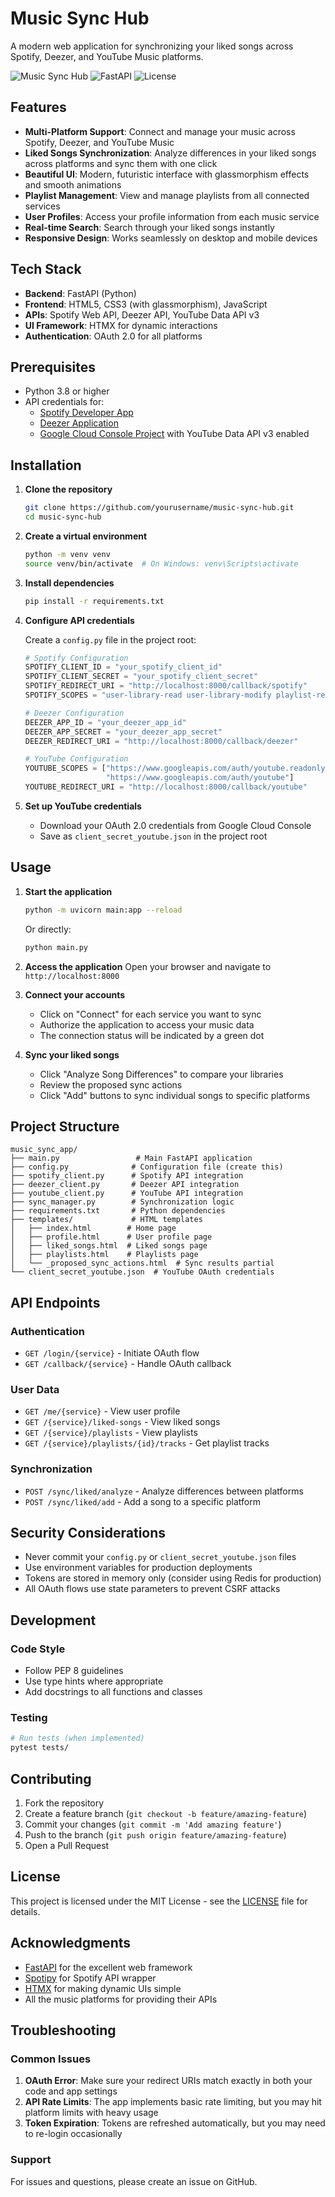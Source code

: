 # Music Sync Hub

A modern web application for synchronizing your liked songs across Spotify, Deezer, and YouTube Music platforms.

![Music Sync Hub](https://img.shields.io/badge/Python-3.8+-blue.svg)
![FastAPI](https://img.shields.io/badge/FastAPI-0.68+-green.svg)
![License](https://img.shields.io/badge/License-MIT-yellow.svg)

## Features

- **Multi-Platform Support**: Connect and manage your music across Spotify, Deezer, and YouTube Music
- **Liked Songs Synchronization**: Analyze differences in your liked songs across platforms and sync them with one click
- **Beautiful UI**: Modern, futuristic interface with glassmorphism effects and smooth animations
- **Playlist Management**: View and manage playlists from all connected services
- **User Profiles**: Access your profile information from each music service
- **Real-time Search**: Search through your liked songs instantly
- **Responsive Design**: Works seamlessly on desktop and mobile devices

## Tech Stack

- **Backend**: FastAPI (Python)
- **Frontend**: HTML5, CSS3 (with glassmorphism), JavaScript
- **APIs**: Spotify Web API, Deezer API, YouTube Data API v3
- **UI Framework**: HTMX for dynamic interactions
- **Authentication**: OAuth 2.0 for all platforms

## Prerequisites

- Python 3.8 or higher
- API credentials for:
  - [Spotify Developer App](https://developer.spotify.com/dashboard)
  - [Deezer Application](https://developers.deezer.com/myapps)
  - [Google Cloud Console Project](https://console.cloud.google.com/) with YouTube Data API v3 enabled

## Installation

1. **Clone the repository**
   ```bash
   git clone https://github.com/yourusername/music-sync-hub.git
   cd music-sync-hub
   ```

2. **Create a virtual environment**
   ```bash
   python -m venv venv
   source venv/bin/activate  # On Windows: venv\Scripts\activate
   ```

3. **Install dependencies**
   ```bash
   pip install -r requirements.txt
   ```

4. **Configure API credentials**

   Create a `config.py` file in the project root:
   ```python
   # Spotify Configuration
   SPOTIFY_CLIENT_ID = "your_spotify_client_id"
   SPOTIFY_CLIENT_SECRET = "your_spotify_client_secret"
   SPOTIFY_REDIRECT_URI = "http://localhost:8000/callback/spotify"
   SPOTIFY_SCOPES = "user-library-read user-library-modify playlist-read-private user-read-private user-read-email"

   # Deezer Configuration
   DEEZER_APP_ID = "your_deezer_app_id"
   DEEZER_APP_SECRET = "your_deezer_app_secret"
   DEEZER_REDIRECT_URI = "http://localhost:8000/callback/deezer"

   # YouTube Configuration
   YOUTUBE_SCOPES = ["https://www.googleapis.com/auth/youtube.readonly", 
                     "https://www.googleapis.com/auth/youtube"]
   YOUTUBE_REDIRECT_URI = "http://localhost:8000/callback/youtube"
   ```

5. **Set up YouTube credentials**
   - Download your OAuth 2.0 credentials from Google Cloud Console
   - Save as `client_secret_youtube.json` in the project root

## Usage

1. **Start the application**
   ```bash
   python -m uvicorn main:app --reload
   ```
   Or directly:
   ```bash
   python main.py
   ```

2. **Access the application**
   Open your browser and navigate to `http://localhost:8000`

3. **Connect your accounts**
   - Click on "Connect" for each service you want to sync
   - Authorize the application to access your music data
   - The connection status will be indicated by a green dot

4. **Sync your liked songs**
   - Click "Analyze Song Differences" to compare your libraries
   - Review the proposed sync actions
   - Click "Add" buttons to sync individual songs to specific platforms

## Project Structure

```
music_sync_app/
├── main.py                 # Main FastAPI application
├── config.py              # Configuration file (create this)
├── spotify_client.py      # Spotify API integration
├── deezer_client.py       # Deezer API integration
├── youtube_client.py      # YouTube API integration
├── sync_manager.py        # Synchronization logic
├── requirements.txt       # Python dependencies
├── templates/             # HTML templates
│   ├── index.html        # Home page
│   ├── profile.html      # User profile page
│   ├── liked_songs.html  # Liked songs page
│   ├── playlists.html    # Playlists page
│   └── _proposed_sync_actions.html  # Sync results partial
└── client_secret_youtube.json  # YouTube OAuth credentials
```

## API Endpoints

### Authentication
- `GET /login/{service}` - Initiate OAuth flow
- `GET /callback/{service}` - Handle OAuth callback

### User Data
- `GET /me/{service}` - View user profile
- `GET /{service}/liked-songs` - View liked songs
- `GET /{service}/playlists` - View playlists
- `GET /{service}/playlists/{id}/tracks` - Get playlist tracks

### Synchronization
- `POST /sync/liked/analyze` - Analyze differences between platforms
- `POST /sync/liked/add` - Add a song to a specific platform

## Security Considerations

- Never commit your `config.py` or `client_secret_youtube.json` files
- Use environment variables for production deployments
- Tokens are stored in memory only (consider using Redis for production)
- All OAuth flows use state parameters to prevent CSRF attacks

## Development

### Code Style
- Follow PEP 8 guidelines
- Use type hints where appropriate
- Add docstrings to all functions and classes

### Testing
```bash
# Run tests (when implemented)
pytest tests/
```

## Contributing

1. Fork the repository
2. Create a feature branch (`git checkout -b feature/amazing-feature`)
3. Commit your changes (`git commit -m 'Add amazing feature'`)
4. Push to the branch (`git push origin feature/amazing-feature`)
5. Open a Pull Request

## License

This project is licensed under the MIT License - see the [LICENSE](LICENSE) file for details.

## Acknowledgments

- [FastAPI](https://fastapi.tiangolo.com/) for the excellent web framework
- [Spotipy](https://spotipy.readthedocs.io/) for Spotify API wrapper
- [HTMX](https://htmx.org/) for making dynamic UIs simple
- All the music platforms for providing their APIs

## Troubleshooting

### Common Issues

1. **OAuth Error**: Make sure your redirect URIs match exactly in both your code and app settings
2. **API Rate Limits**: The app implements basic rate limiting, but you may hit platform limits with heavy usage
3. **Token Expiration**: Tokens are refreshed automatically, but you may need to re-login occasionally

### Support

For issues and questions, please create an issue on GitHub. 